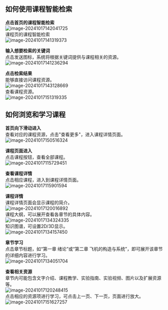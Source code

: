 ## 如何使用课程智能检索

 **点击首页的课程智能检索**  
   ![image-20241017142041725](./img/image-20241017142041725.png)  
   课程页的课程智能检索  
   ![image-20241017141319373](./img/image-20241017141319373.png)  

   **输入想要检索的关键词**  
   点击发送图标，系统将根据关键词提供与课程相关的资源。  
   ![image-20241017141236294](./img/image-20241017141236294.png)  

   **点击检索结果**  
   能够直接访问课程资源。  
   ![image-20241017143128669](./img/image-20241017143128669.png)  
   查看课程资源。  
   ![image-20241017151319335](./img/image-20241017151319335.png)  


## 如何浏览和学习课程

   **首页向下滑动进入**  
   查看对应的课程资源，点击"查看更多"，进入课程详情页面。  
   ![image-20241017150516324](./img/image-20241017150516324.png)  

   **课程页面进入**  
   点击课程按钮，查看全部课程。  
   ![image-20241017115729451](./img/image-20241017115729451.png)  

   **查看课程详情**  
   点击相应课程，进入到课程详情页面。  
   ![image-20241017115901594](./img/image-20241017115901594.png)  

   **课程详情**  
   课程详情页面会显示课程的简介。  
   ![image-20241017120016892](./img/image-20241017120016892.png)  
   课程大纲，可以展开查看各章节的具体内容。  
   ![image-20241017134324335](./img/image-20241017134324335.png)  
   知识图谱，可设置2D/3D显示。  
   ![image-20241017134157450](./img/image-20241017134157450.png)  

   **章节学习**  
   点击章节标题，如“第一章 绪论”或“第二章 飞机的构造与系统”，即可展开该章节的详细内容进行学习。  
   ![image-20241017134051704](./img/image-20241017134051704.png)  

   **查看相关资源**  
   章节内可能包含文字介绍、课程教学、实验指南、实验视频、图片以及扩展资源等。  
   ![image-20241017120248415](./img/image-20241017120248415.png)  
   点击相应的资源项进行学习，可点击上一页、下一页，页面进行放大。  
   ![image-20241017151627257](./img/image-20241017151627257.png)  

